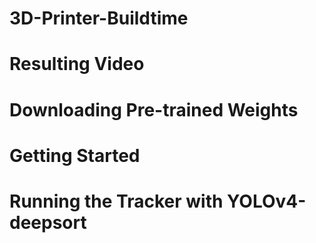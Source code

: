 # 3D-Printer-Buildtime

# Resulting Video

# Downloading Pre-trained Weights

# Getting Started

# Running the Tracker with YOLOv4-deepsort
